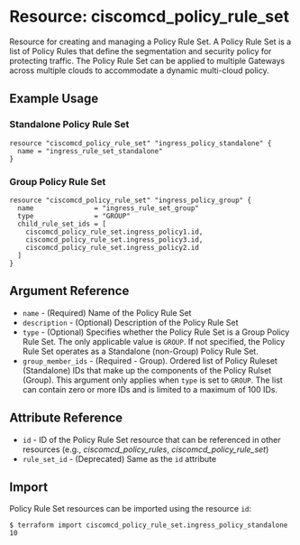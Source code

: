 # Resource: ciscomcd_policy_rule_set

Resource for creating and managing a Policy Rule Set.  A Policy Rule Set is a list of Policy Rules that define the segmentation and security policy for protecting traffic.  The Policy Rule Set can be applied to multiple Gateways across multiple clouds to accommodate a dynamic multi-cloud policy.

## Example Usage

### Standalone Policy Rule Set
```hcl
resource "ciscomcd_policy_rule_set" "ingress_policy_standalone" {
  name = "ingress_rule_set_standalone"
}
```

### Group Policy Rule Set
```hcl
resource "ciscomcd_policy_rule_set" "ingress_policy_group" {
  name               = "ingress_rule_set_group"
  type               = "GROUP"
  child_rule_set_ids = [
    ciscomcd_policy_rule_set.ingress_policy1.id,
    ciscomcd_policy_rule_set.ingress_policy3.id,
    ciscomcd_policy_rule_set.ingress_policy2.id
  ]
}
```

## Argument Reference
* `name` - (Required) Name of the Policy Rule Set
* `description` - (Optional) Description of the Policy Rule Set
* `type` - (Optional) Specifies whether the Policy Rule Set is a Group Policy Rule Set.  The only applicable value is `GROUP`.  If not specified, the Policy Rule Set operates as a Standalone (non-Group) Policy Rule Set.
* `group_member_ids` - (Required - Group). Ordered list of Policy Ruleset (Standalone) IDs that make up the components of the Policy Rulset (Group).  This argument only applies when `type` is set to `GROUP`.  The list can contain zero or more IDs and is limited to a maximum of 100 IDs.

## Attribute Reference
* `id` - ID of the Policy Rule Set resource that can be referenced in other resources (e.g., *ciscomcd_policy_rules*, *ciscomcd_policy_rule_set*)
* `rule_set_id` - (Deprecated) Same as the `id` attribute

## Import
Policy Rule Set resources can be imported using the resource `id`:

```hcl
$ terraform import ciscomcd_policy_rule_set.ingress_policy_standalone 10
```

